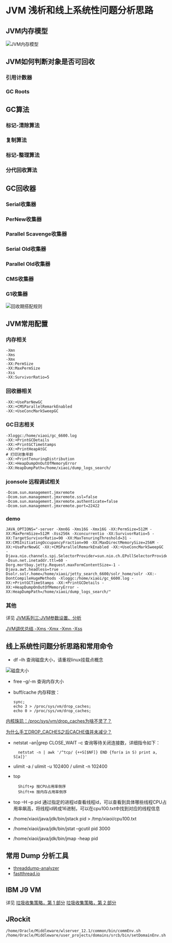 JVM 浅析和线上系统性问题分析思路
=======================

## JVM内存模型

![JVM内存模型](./docs/heap.png)

## JVM如何判断对象是否可回收
### 引用计数器
### GC Roots

## GC算法
### 标记-清除算法
### 复制算法
### 标记-整理算法
### 分代回收算法

## GC回收器
### Serial收集器
### PerNew收集器
### Parallel Scavenge收集器
### Serial Old收集器
### Parallel Old收集器
### CMS收集器
### G1收集器

![回收期搭配规则](./docs/gc-garbage-collector.png)

## JVM常用配置

### 内存相关
	-Xmn
	-Xms
	-Xmx
	-XX:PermSize
	-XX:MaxPermSize
	-Xss
	-XX:SurvivorRatio=5

### 回收器相关
	-XX:+UseParNewGC 
	-XX:+CMSParallelRemarkEnabled 
	-XX:+UseConcMarkSweepGC

### GC日志相关
	-Xloggc:/home/xiaoi/gc_6600.log
	-XX:+PrintGCDetails
	-XX:+PrintGCTimeStamps
	-XX:+PrintHeapAtGC
	# 打印对象年龄
	-XX:+PrintTenuringDistribution
	-XX:+HeapDumpOnOutOfMemoryError
	-XX:HeapDumpPath=/home/xiaoi/dump_logs_search/
	
### jconsole 远程调试相关
    -Dcom.sun.management.jmxremote 
    -Dcom.sun.management.jmxremote.ssl=false 
    -Dcom.sun.management.jmxremote.authenticate=false 
    -Dcom.sun.management.jmxremote.port=22422

### demo
	JAVA_OPTIONS="-server -Xmn6G -Xms16G -Xmx16G -XX:PermSize=512M -XX:MaxPermSize=512M -Xss256k -Xconcurrentio -XX:SurvivorRatio=5 -XX:TargetSurvivorRatio=90 -XX:MaxTenuringThreshold=31 -XX:CMSInitiatingOccupancyFraction=90 -XX:MaxDirectMemorySize=256M -XX:+UseParNewGC -XX:+CMSParallelRemarkEnabled -XX:+UseConcMarkSweepGC -Djava.nio.channels.spi.SelectorProvider=sun.nio.ch.EPollSelectorProvider -Dsun.net.inetaddr.ttl=60 -Dorg.mortbay.jetty.Request.maxFormContentSize=-1 -Djava.awt.headless=true -Dsolr.solr.home=/home/xiaoi/jetty_search_6600/solr_home/solr -XX:-DontCompileHugeMethods -Xloggc:/home/xiaoi/gc_6600.log -XX:+PrintGCTimeStamps -XX:+PrintGCDetails -XX:+HeapDumpOnOutOfMemoryError -XX:HeapDumpPath=/home/xiaoi/dump_logs_search/"

### 其他
详见 [JVM系列三:JVM参数设置、分析](https://www.cnblogs.com/redcreen/archive/2011/05/04/2037057.html)

[JVM调优总结 -Xms -Xmx -Xmn -Xss](http://unixboy.iteye.com/blog/174173/)

## 线上系统性问题分析思路和常用命令

* df –lh 查询磁盘大小，请重视linux挂载点概念

![磁盘大小](./docs/df.png)

* free –g/-m 查询内存大小
* buff/cache 内存释放：

    ```
    sync;
    echo 3 > /proc/sys/vm/drop_caches;
    echo 0 > /proc/sys/vm/drop_caches;
    ```
    
[内核珠玑：/proc/sys/vm/drop_caches为啥不灵了？](https://zhuanlan.zhihu.com/p/95813254)
    
[为什么手工DROP_CACHES之后CACHE值并未减少？](http://linuxperf.com/?p=201)
    
* netstat –an&#124;grep CLOSE_WAIT –c 查询等待关闭连接数，详细指令如下：

		netstat -n | awk '/^tcp/ {++S[$NF]} END {for(a in S) print a, S[a]}'

* ulimit -a / ulimit -u 102400 / ulimit -n 102400

* top

		Shift+p 按CPU占用率倒序
		Shift+m 按内存占用率倒序

* top –H –p pid 通过指定的进程id查看线程id，可以查看到具体哪些线程CPU占用率飙高，将线程id转成16进制，可以在cpu100.txt中找到对应的线程信息
* /home/xiaoi/java/jdk/bin/jstack pid > /tmp/xiaoi/cpu100.txt
* /home/xiaoi/java/jdk/bin/jstat –gcutil pid 3000
* /home/xiaoi/java/jdk/bin/jmap -heap pid

## 常用 Dump 分析工具
* [threaddump-analyzer](http://spotify.github.io/threaddump-analyzer/)
* [fastthread.io](http://fastthread.io/)

## IBM J9 VM
详见 [垃圾收集策略，第 1 部分](https://www.ibm.com/developerworks/cn/java/j-ibmjava2/)
[垃圾收集策略，第 2 部分](https://www.ibm.com/developerworks/cn/java/j-ibmjava3/)

## JRockit
	/home/Oracle/Middleware/wlserver_12.1/common/bin/commEnv.sh
	/home/Oracle/Middleware/user_projects/domains/srcb/bin/setDomainEnv.sh
